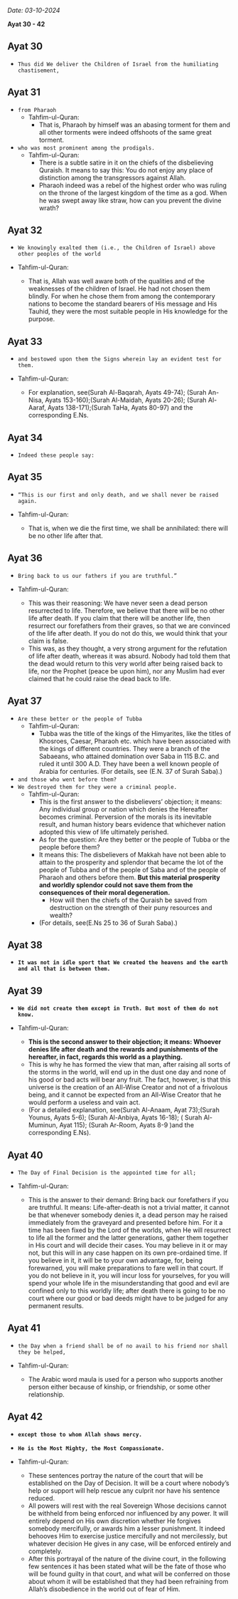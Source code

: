 _Date: 03-10-2024_

**Ayat 30 - 42**

## Ayat 30

- `Thus did We deliver the Children of Israel from the humiliating chastisement,`

## Ayat 31

- `from Pharaoh`
  - Tahfim-ul-Quran:
    - That is, Pharaoh by himself was an abasing torment for them and all other torments were indeed offshoots of the same great torment.
- `who was most prominent among the prodigals.`
  - Tahfim-ul-Quran:
    - There is a subtle satire in it on the chiefs of the disbelieving Quraish. It means to say this: You do not enjoy any place of distinction among the transgressors against Allah.
    - Pharaoh indeed was a rebel of the highest order who was ruling on the throne of the largest kingdom of the time as a god. When he was swept away like straw, how can you prevent the divine wrath?


## Ayat 32

- `We knowingly exalted them (i.e., the Children of Israel) above other peoples of the world`

- Tahfim-ul-Quran:
  - That is, Allah was well aware both of the qualities and of the weaknesses of the children of Israel. He had not chosen them blindly. For when he chose them from among the contemporary nations to become the standard bearers of His message and His Tauhid, they were the most suitable people in His knowledge for the purpose.


## Ayat 33

- `and bestowed upon them the Signs wherein lay an evident test for them.`

- Tahfim-ul-Quran:
  - For explanation, see(Surah Al-Baqarah, Ayats 49-74); (Surah An-Nisa, Ayats 153-160);(Surah Al-Maidah, Ayats 20-26); (Surah Al-Aaraf, Ayats 138-171);(Surah TaHa, Ayats 80-97) and the corresponding E.Ns.


## Ayat 34

- `Indeed these people say:`

## Ayat 35

- `“This is our first and only death, and we shall never be raised again.`

- Tahfim-ul-Quran:
  - That is, when we die the first time, we shall be annihilated: there will be no other life after that.


## Ayat 36

- `Bring back to us our fathers if you are truthful.”`

- Tahfim-ul-Quran:
  - This was their reasoning: We have never seen a dead person resurrected to life. Therefore, we believe that there will be no other life after death. If you claim that there will be another life, then resurrect our forefathers from their graves, so that we are convinced of the life after death. If you do not do this, we would think that your claim is false. 
  - This was, as they thought, a very strong argument for the refutation of life after death, whereas it was absurd. Nobody had told them that the dead would return to this very world after being raised back to life, nor the Prophet (peace be upon him), nor any Muslim had ever claimed that he could raise the dead back to life.


## Ayat 37

- `Are these better or the people of Tubba`
  - Tahfim-ul-Quran:
    - Tubba was the title of the kings of the Himyarites, like the titles of Khosroes, Caesar, Pharaoh etc. which have been associated with the kings of different countries. They were a branch of the Sabaeans, who attained domination over Saba in 115 B.C. and ruled it until 300 A.D. They have been a well known people of Arabia for centuries. (For details, see (E.N. 37 of Surah Saba).)
- `and those who went before them?`
- `We destroyed them for they were a criminal people.`
  - Tahfim-ul-Quran:
    - This is the first answer to the disbelievers’ objection; it means: Any individual group or nation which denies the Hereafter becomes criminal. Perversion of the morals is its inevitable result, and human history bears evidence that whichever nation adopted this view of life ultimately perished.
    - As for the question: Are they better or the people of Tubba or the people before them?
    - It means this: The disbelievers of Makkah have not been able to attain to the prosperity and splendor that became the lot of the people of Tubba and of the people of Saba and of the people of Pharaoh and others before them. **But this material prosperity and worldly splendor could not save them from the consequences of their moral degeneration.**
      - How will then the chiefs of the Quraish be saved from destruction on the strength of their puny resources and wealth?
    - (For details, see(E.Ns 25 to 36 of Surah Saba).)

## Ayat 38

- **`It was not in idle sport that We created the heavens and the earth and all that is between them.`**

## Ayat 39

- **`We did not create them except in Truth. But most of them do not know.`**

- Tahfim-ul-Quran:
  - **This is the second answer to their objection; it means: Whoever denies life after death and the rewards and punishments of the hereafter, in fact, regards this world as a plaything.**
  - This is why he has formed the view that man, after raising all sorts of the storms in the world, will end up in the dust one day and none of his good or bad acts will bear any fruit. The fact, however, is that this universe is the creation of an All-Wise Creator and not of a frivolous being, and it cannot be expected from an All-Wise Creator that he would perform a useless and vain act.
  - (For a detailed explanation, see(Surah Al-Anaam, Ayat 73);(Surah Younus, Ayats 5-6); (Surah Al-Anbiya, Ayats 16-18); ( Surah Al-Muminun, Ayat 115); (Surah Ar-Room, Ayats 8-9 )and the corresponding E.Ns).


## Ayat 40

- `The Day of Final Decision is the appointed time for all;`

- Tahfim-ul-Quran:
  - This is the answer to their demand: Bring back our forefathers if you are truthful. It means: Life-after-death is not a trivial matter, it cannot be that whenever somebody denies it, a dead person may he raised immediately from the graveyard and presented before him. For it a time has been fixed by the Lord of the worlds, when He will resurrect to life all the former and the latter generations, gather them together in His court and will decide their cases. You may believe in it or may not, but this will in any case happen on its own pre-ordained time. If you believe in it, it will be to your own advantage, for, being forewarned, you will make preparations to fare well in that court. If you do not believe in it, you will incur loss for yourselves, for you will spend your whole life in the misunderstanding that good and evil are confined only to this worldly life; after death there is going to be no court where our good or bad deeds might have to be judged for any permanent results.


## Ayat 41

- `the Day when a friend shall be of no avail to his friend nor shall they be helped,`

- Tahfim-ul-Quran:
  - The Arabic word maula is used for a person who supports another person either because of kinship, or friendship, or some other relationship.


## Ayat 42

- **`except those to whom Allah shows mercy.`**
- **`He is the Most Mighty, the Most Compassionate.`**

- Tahfim-ul-Quran:
  - These sentences portray the nature of the court that will be established on the Day of Decision. It will be a court where nobody’s help or support will help rescue any culprit nor have his sentence reduced.
  - All powers will rest with the real Sovereign Whose decisions cannot be withheld from being enforced nor influenced by any power. It will entirely depend on His own discretion whether He forgives somebody mercifully, or awards him a lesser punishment. It indeed behooves Him to exercise justice mercifully and not mercilessly, but whatever decision He gives in any case, will be enforced entirely and completely.
  - After this portrayal of the nature of the divine court, in the following few sentences it has been stated what will be the fate of those who will be found guilty in that court, and what will be conferred on those about whom it will be established that they had been refraining from Allah’s disobedience in the world out of fear of Him.
